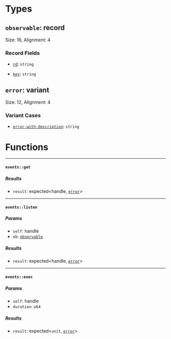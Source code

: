 # Types

## <a href="#observable" name="observable"></a> `observable`: record


Size: 16, Alignment: 4

### Record Fields

- <a href="observable.rd" name="observable.rd"></a> [`rd`](#observable.rd): `string`
  
  
- <a href="observable.key" name="observable.key"></a> [`key`](#observable.key): `string`
  
  
## <a href="#error" name="error"></a> `error`: variant


Size: 12, Alignment: 4

### Variant Cases

- <a href="error.error_with_description" name="error.error_with_description"></a> [`error-with-description`](#error.error_with_description): `string`
  
  
# Functions

----

#### <a href="#events_get" name="events_get"></a> `events::get` 

##### Results

- <a href="#events_get.result" name="events_get.result"></a> `result`: expected<handle<events>, [`error`](#error)>

----

#### <a href="#events_listen" name="events_listen"></a> `events::listen` 

##### Params

- <a href="#events_listen.self" name="events_listen.self"></a> `self`: handle<events>
- <a href="#events_listen.ob" name="events_listen.ob"></a> `ob`: [`observable`](#observable)
##### Results

- <a href="#events_listen.result" name="events_listen.result"></a> `result`: expected<handle<events>, [`error`](#error)>

----

#### <a href="#events_exec" name="events_exec"></a> `events::exec` 

##### Params

- <a href="#events_exec.self" name="events_exec.self"></a> `self`: handle<events>
- <a href="#events_exec.duration" name="events_exec.duration"></a> `duration`: `u64`
##### Results

- <a href="#events_exec.result" name="events_exec.result"></a> `result`: expected<`unit`, [`error`](#error)>

